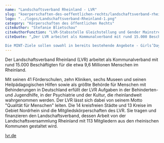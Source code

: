 ```yaml
---
name: "Landschaftsverband Rheinland - LVR"
slug: "koerperschaften-des-oeffentlichen-rechts/landschaftsverband-rheinland-lvr"
logo: "../logos/Landschaftsverband-Rheinland-1.png"
category: "Körperschaften des öffentlichen Rechts"
citeAuthor: "Stefanie Blietschau"
citeAuthorFunction: "LVR-Stabsstelle Gleichstellung und Gender Mainstreaming, Landschaftsverband Rheinland"
citeQuote: "„Der LVR arbeitet als Kommunalverband mit rund 15.000 Beschäftigten für die etwa 9,6 Millionen Menschen im Rheinland. Mit zahlreichen Arbeitsplätzen in MINT-Berufen, der Zielsetzung einer ausgewogenen Beschäftigtenstruktur gerade in diesen Bereichen und dem Bemühen, sich als familienfreundlicher Arbeitgeber zu positionieren, bietet sich der Beitritt des LVR zum Nationalen Pakt für Frauen in MINT-Berufen an.

Die MINT-Ziele sollen sowohl in bereits bestehende Angebote - Girls’Day, Frauenfördermaßnahmen, Mentoring-Programme, vielfältige Bemühungen um Familienfreundlichkeit - integriert, als auch bei der Entwicklung zukünftiger Maßnahmen beachtet werden.”"
---
```


Der Landschaftsverband Rheinland (LVR) arbeitet als Kommunalverband mit rund 15.000 Beschäftigten für die etwa 9,6 Millionen Menschen im Rheinland.

Mit seinen 41 Förderschulen, zehn Kliniken, sechs Museen und seinen Heilpädagogischen Hilfen sowie als größte Behörde für Menschen mit Behinderungen in Deutschland erfüllt der LVR Aufgaben in der Behinderten- und Jugendhilfe, in der Psychiatrie und der Kultur, die rheinlandweit wahrgenommen werden. Der LVR lässt sich dabei von seinem Motto "Qualität für Menschen" leiten. Die 14 kreisfreien Städte und 13 Kreise im Gebiet Nordrhein sind die Mitgliedskörperschaften des LVR. Sie tragen und finanzieren den Landschaftsverband, dessen Arbeit von der Landschaftsversammlung Rheinland mit 113 Mitgliedern aus den rheinischen Kommunen gestaltet wird.

[lvr.de](https://www.lvr.de/de/nav_main/)
